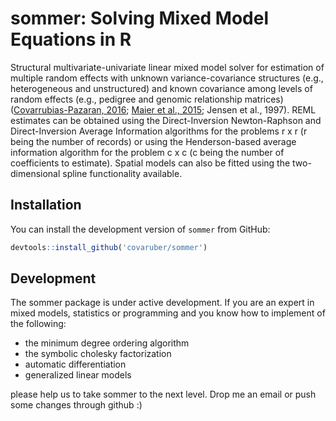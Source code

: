 # sommer: Solving Mixed Model Equations in R

Structural multivariate-univariate linear mixed model solver for estimation of multiple random effects with unknown variance-covariance structures (e.g., heterogeneous and unstructured) and known covariance among levels of random effects (e.g., pedigree and genomic relationship matrices) ([Covarrubias-Pazaran, 2016](https://doi.org/10.1371/journal.pone.0156744); [Maier et al., 2015](https://doi.org/10.1016/j.ajhg.2014.12.006); Jensen et al., 1997). REML estimates can be obtained using the Direct-Inversion Newton-Raphson and Direct-Inversion Average Information algorithms for the problems r x r (r being the number of records) or using the Henderson-based average information algorithm for the problem c x c (c being the number of coefficients to estimate). Spatial models can also be fitted using the two-dimensional spline functionality available.

## Installation

You can install the development version of `sommer` from GitHub:

``` r
devtools::install_github('covaruber/sommer')
```
 
## Development

The sommer package is under active development. If you are an expert in mixed models, statistics or programming and you know how to implement of the following:

+ the minimum degree ordering algorithm 
+ the symbolic cholesky factorization
+ automatic differentiation
+ generalized linear models

please help us to take sommer to the next level. Drop me an email or push some changes through github :)  

